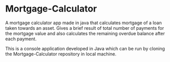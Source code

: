 # Mortgage-Calculator
A mortgage calculator app made in java that calculates mortgage of a loan taken towards an asset. Gives a brief result of total number of payments for the mortgage value and also calculates the remaining overdue balance after each payment.

This is a console application developed in Java which can be run by cloning the Mortgage-Calculator repository in local machine.
